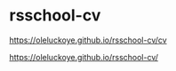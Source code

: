 # rsschool-cv

https://oleluckoye.github.io/rsschool-cv/cv

https://oleluckoye.github.io/rsschool-cv/
